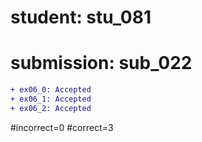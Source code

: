 # student: stu_081
# submission: sub_022

```diff
+ ex06_0: Accepted
+ ex06_1: Accepted
+ ex06_2: Accepted
```
#incorrect=0
#correct=3

